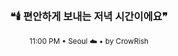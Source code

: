 <div align="center">

<br>

<h3>❝🕯️ 편안하게 보내는 저녁 시간이에요❞</h3>

<sub>11:00 PM • Seoul ☁️ • by CrowRish</sub>

<br>

</div>